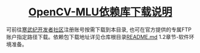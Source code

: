 <p align="center">
    <a href="https://gitee.com/cambriconknight/opencv-mlu-docker-image/dependent_files">
        <h1 align="center">OpenCV-MLU依赖库下载说明</h1>
    </a>
</p>

可前往[寒武纪开发者社区](https://developer.cambricon.com)注册账号按需下载到本目录, 也可在官方提供的专属FTP账户指定路径下载。依赖包下载地址详见仓库根目录[README.md](../README.md) 1.2章节-软件环境准备。
